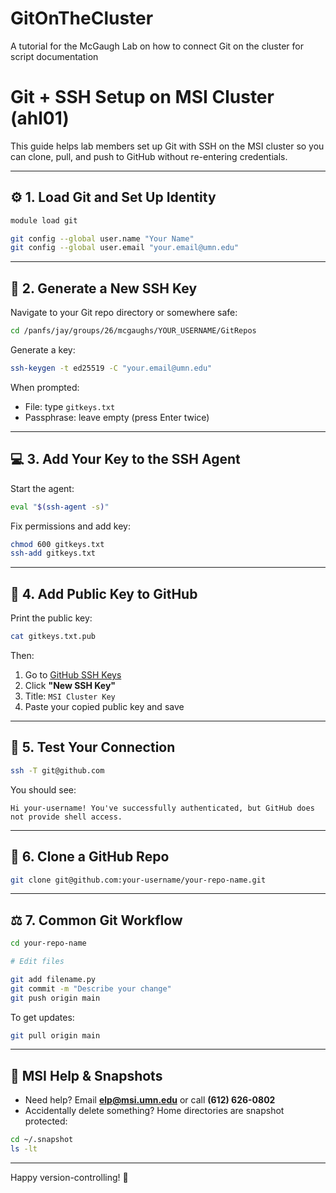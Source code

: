# GitOnTheCluster
A tutorial for the McGaugh Lab on how to connect Git on the cluster for script documentation
# Git + SSH Setup on MSI Cluster (ahl01)

This guide helps lab members set up Git with SSH on the MSI cluster so you can clone, pull, and push to GitHub without re-entering credentials.

---

## ⚙️ 1. Load Git and Set Up Identity

```bash
module load git

git config --global user.name "Your Name"
git config --global user.email "your.email@umn.edu"
```

---

## 🔐 2. Generate a New SSH Key

Navigate to your Git repo directory or somewhere safe:

```bash
cd /panfs/jay/groups/26/mcgaughs/YOUR_USERNAME/GitRepos
```

Generate a key:

```bash
ssh-keygen -t ed25519 -C "your.email@umn.edu"
```

When prompted:
- File: type `gitkeys.txt`
- Passphrase: leave empty (press Enter twice)

---

## 💻 3. Add Your Key to the SSH Agent

Start the agent:

```bash
eval "$(ssh-agent -s)"
```

Fix permissions and add key:

```bash
chmod 600 gitkeys.txt
ssh-add gitkeys.txt
```

---

## 🔎 4. Add Public Key to GitHub

Print the public key:

```bash
cat gitkeys.txt.pub
```

Then:
1. Go to [GitHub SSH Keys](https://github.com/settings/keys)
2. Click **"New SSH Key"**
3. Title: `MSI Cluster Key`
4. Paste your copied public key and save

---

## 🧰 5. Test Your Connection

```bash
ssh -T git@github.com
```

You should see:
```
Hi your-username! You've successfully authenticated, but GitHub does not provide shell access.
```

---

## 📂 6. Clone a GitHub Repo

```bash
git clone git@github.com:your-username/your-repo-name.git
```

---

## ⚖️ 7. Common Git Workflow

```bash
cd your-repo-name

# Edit files

git add filename.py
git commit -m "Describe your change"
git push origin main
```

To get updates:
```bash
git pull origin main
```

---

## 📅 MSI Help & Snapshots

- Need help? Email **elp@msi.umn.edu** or call **(612) 626-0802**
- Accidentally delete something? Home directories are snapshot protected:

```bash
cd ~/.snapshot
ls -lt
```

---

Happy version-controlling! 🚀

